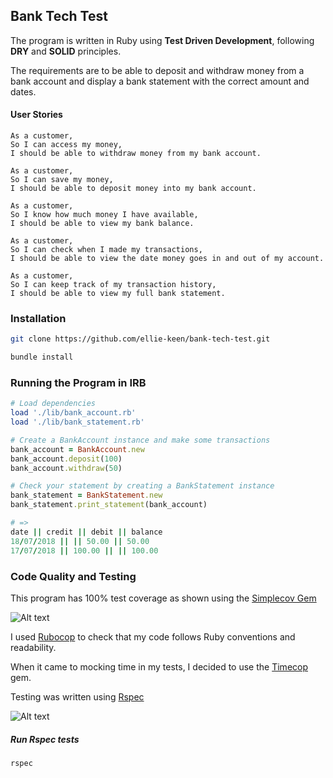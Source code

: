 ## Bank Tech Test

The program is written in Ruby using **Test Driven Development**, following **DRY** and **SOLID** principles.

The requirements are to be able to deposit and withdraw money from a bank account and display a bank statement with the correct amount and dates.

#### User Stories

```
As a customer,
So I can access my money,
I should be able to withdraw money from my bank account.

As a customer,
So I can save my money,
I should be able to deposit money into my bank account.

As a customer,
So I know how much money I have available,
I should be able to view my bank balance.

As a customer,
So I can check when I made my transactions,
I should be able to view the date money goes in and out of my account.

As a customer,
So I can keep track of my transaction history,
I should be able to view my full bank statement.
```



### Installation

```bash
git clone https://github.com/ellie-keen/bank-tech-test.git

bundle install
```



### Running the Program in IRB

```ruby
# Load dependencies
load './lib/bank_account.rb'
load './lib/bank_statement.rb'

# Create a BankAccount instance and make some transactions
bank_account = BankAccount.new
bank_account.deposit(100)
bank_account.withdraw(50)

# Check your statement by creating a BankStatement instance
bank_statement = BankStatement.new
bank_statement.print_statement(bank_account)

# =>
date || credit || debit || balance
18/07/2018 || || 50.00 || 50.00
17/07/2018 || 100.00 || || 100.00
```



### Code Quality and Testing

This program has 100% test coverage as shown using the [Simplecov Gem](https://rubygems.org/gems/simplecov/)

![Alt text](https://github.com/ellie-keen/bank-tech-test/blob/master/public/coverage.png "coverage")

I used [Rubocop](https://rubygems.org/gems/rubocop/) to check that my code follows Ruby conventions and readability.

When it came to mocking time in my tests, I decided to use the [Timecop](https://rubygems.org/gems/timecop/) gem.

Testing was written using  [Rspec](https://rubygems.org/gems/rspec/)

![Alt text](https://github.com/ellie-keen/bank-tech-test/blob/master/public/rspec.png "rspec")

##### Run Rspec tests

```
rspec
```
